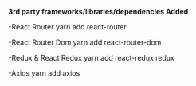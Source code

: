 **3rd party frameworks/libraries/dependencies Added**

-React Router             yarn add react-router


-React Router Dom         yarn add react-router-dom


-Redux & React Redux      yarn add react-redux redux


-Axios                    yarn add axios
